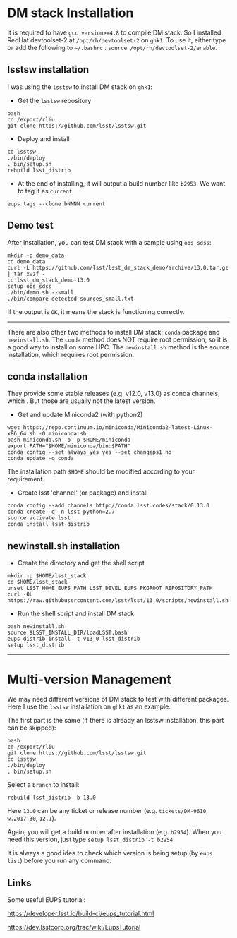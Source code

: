# DM stack Installation

It is required to have `gcc version>=4.8` to compile DM stack. So I installed RedHat devtoolset-2 at `/opt/rh/devtoolset-2` on `ghk1`. To use it, either type or add the following to `~/.bashrc` : `source /opt/rh/devtoolset-2/enable`.

## lsstsw installation

I was using the `lsstsw` to install DM stack on `ghk1`:

* Get the `lsstsw` repository
```
bash
cd /export/rliu
git clone https://github.com/lsst/lsstsw.git
```

* Deploy and install
```
cd lsstsw
./bin/deploy
. bin/setup.sh
rebuild lsst_distrib
```

* At the end of installing, it will output a build number like `b2953`. We want to tag it as `current`
```
eups tags --clone bNNNN current
```

## Demo test

After installation, you can test DM stack with a sample using `obs_sdss`:
```
mkdir -p demo_data
cd demo_data
curl -L https://github.com/lsst/lsst_dm_stack_demo/archive/13.0.tar.gz | tar xvzf -
cd lsst_dm_stack_demo-13.0
setup obs_sdss
./bin/demo.sh --small
./bin/compare detected-sources_small.txt
```
If the output is `OK`, it means the stack is functioning correctly.

------

There are also other two methods to install DM stack: `conda` package and `newinstall.sh`. The `conda` method does NOT require root permission, so it is a good way to install on some HPC. The `newinstall.sh` method is the source installation, which requires root permission.

## conda installation

They provide some stable releases (e.g. v12.0, v13.0) as conda channels, which . But those are usually not the latest version.

* Get and update Miniconda2 (with python2)
```
wget https://repo.continuum.io/miniconda/Miniconda2-latest-Linux-x86_64.sh -O miniconda.sh
bash miniconda.sh -b -p $HOME/miniconda
export PATH="$HOME/miniconda/bin:$PATH"
conda config --set always_yes yes --set changeps1 no
conda update -q conda
```

The installation path `$HOME` should be modified according to your requirement.

* Create lsst 'channel' (or package) and install
```
conda config --add channels http://conda.lsst.codes/stack/0.13.0
conda create -q -n lsst python=2.7
source activate lsst
conda install lsst-distrib
```

## newinstall.sh installation

* Create the directory and get the shell script
```
mkdir -p $HOME/lsst_stack
cd $HOME/lsst_stack
unset LSST_HOME EUPS_PATH LSST_DEVEL EUPS_PKGROOT REPOSITORY_PATH
curl -OL https://raw.githubusercontent.com/lsst/lsst/13.0/scripts/newinstall.sh
```

* Run the shell script and install DM stack
```
bash newinstall.sh
source $LSST_INSTALL_DIR/loadLSST.bash
eups distrib install -t v13_0 lsst_distrib
setup lsst_distrib
```

------

# Multi-version Management

We may need different versions of DM stack to test with different packages. Here I use the `lsstsw` installation on `ghk1` as an example.

The first part is the same (if there is already an lsstsw installation, this part can be skipped):
```
bash
cd /export/rliu
git clone https://github.com/lsst/lsstsw.git
cd lsstsw
./bin/deploy
. bin/setup.sh
```

Select a `branch` to install:
```
rebuild lsst_distrib -b 13.0
```

Here `13.0` can be any ticket or release number (e.g. `tickets/DM-9610`, `w.2017.30`, `12.1`).

Again, you will get a build number after installation (e.g. `b2954`). When you need this version, just type `setup lsst_distrib -t b2954`.

It is always a good idea to check which version is being setup (by `eups list`) before you run any command.

## Links
Some useful EUPS tutorial:

https://developer.lsst.io/build-ci/eups_tutorial.html

https://dev.lsstcorp.org/trac/wiki/EupsTutorial
